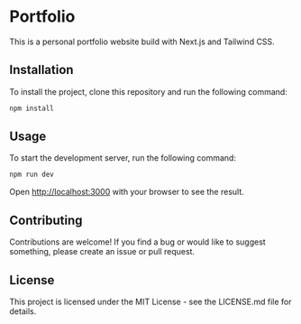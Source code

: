 # Portfolio

This is a personal portfolio website build with Next.js and Tailwind CSS.

## Installation

To install the project, clone this repository and run the following command:

```bash
npm install
```

## Usage

To start the development server, run the following command:

```bash
npm run dev
```

Open [http://localhost:3000](http://localhost:3000) with your browser to see the result.

## Contributing

Contributions are welcome! If you find a bug or would like to suggest something, please create an issue or pull request.

## License

This project is licensed under the MIT License - see the LICENSE.md file for details.
